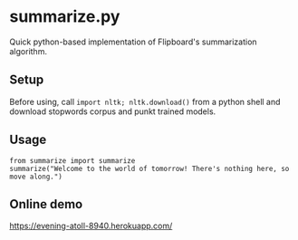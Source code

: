 summarize.py
============

Quick python-based implementation of Flipboard's summarization algorithm.

Setup
-----

Before using, call `import nltk; nltk.download()` from a python shell and download stopwords corpus and punkt trained models.

Usage
-----

	from summarize import summarize
	summarize("Welcome to the world of tomorrow! There's nothing here, so move along.")

Online demo
-----------

https://evening-atoll-8940.herokuapp.com/

